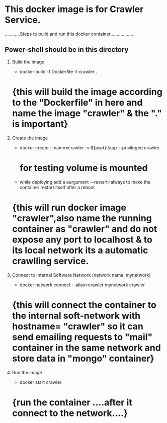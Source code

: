 # This docker image is for Crawler Service.

............Steps to build and run this docker container..................
## Power-shell should be in this directory

1. Build the image
    + docker build -f Dockerfile -t crawler . 

    # {this will build the image according to the "Dockerfile" in here and name the image "crawler" & the "." is important}

2. Create the image
    + docker create --name=crawler -v ${pwd}:/app  --privileged crawler
      # for testing volume is mounted
    + while deploying add a aurgument --restart=always to make the container restart itself after a reboot

    # {this will run docker image "crawler",also name the running container as "crawler" and do not expose any port to localhost & to its local network its a automatic crawlling service.

3. Connect to Internal Software Network (network name: mynetwork)
    + docker network connect --alias=crawler mynetwork crawler

    # {this will connect the container to the internal soft-network with hostname= "crawler" so it can send emailing requests to "mail" container in the same network and store data in "mongo" container}

4. Run the image
    + docker start crawler

    # {run the container ....after it connect to the network....}